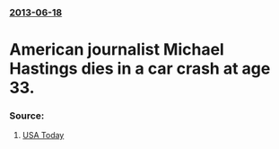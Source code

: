 ### [2013-06-18](/news/2013/06/18/index.md)

# American journalist Michael Hastings dies in a car crash at age 33. 




### Source:

1. [USA Today](http://www.usatoday.com/story/news/nation/2013/06/18/hastings-car-accident-journalist/2436549/)
